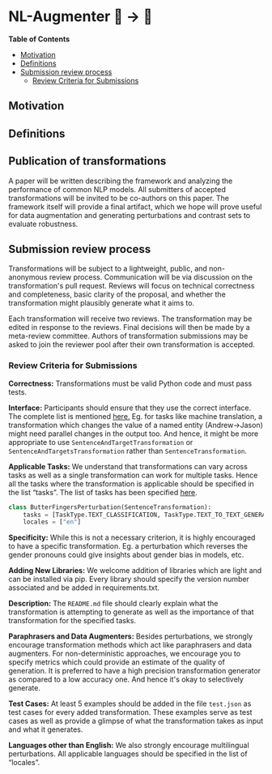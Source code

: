 # NL-Augmenter 🦎 → 🐍

**Table of Contents**
* [Motivation](#motivation)
* [Definitions](#definitions)
* [Submission review process](#submission-review-process)
    * [Review Criteria for Submissions](#review-criteria-for-submissions)

## Motivation

## Definitions

## Publication of transformations

A paper will be written describing the framework and analyzing the performance of common NLP models. All submitters of accepted transformations will be invited to be co-authors on this paper. The framework itself will provide a final artifact, which we hope will prove useful for data augmentation and generating perturbations and contrast sets to evaluate robustness. 

## Submission review process

Transformations will be subject to a lightweight, public, and non-anonymous review process. Communication will be via discussion on the transformation's pull request. Reviews will focus on technical correctness and completeness, basic clarity of the proposal, and whether the transformation might plausibly generate what it aims to.

Each transformation will receive two reviews. The transformation may be edited in response to the reviews. Final decisions will then be made by a meta-review committee. Authors of transformation submissions may be asked to join the reviewer pool after their own transformation is accepted.

### Review Criteria for Submissions
**Correctness:** Transformations must be valid Python code and must pass tests. 

**Interface:** Participants should ensure that they use the correct interface. The complete list is mentioned [here.](../interfaces) Eg. for tasks like machine translation, a transformation which changes the value of a named entity (Andrew->Jason) might need parallel changes in the output too. And hence, it might be more appropriate to use `SentenceAndTargetTransformation` or `SentenceAndTargetsTransformation` rather than `SentenceTransformation`.

**Applicable Tasks:** We understand that transformations can vary across tasks as well as a single transformation can work for multiple tasks. Hence all the tasks where the transformation is applicable should be specified in the list “tasks”. The list of tasks has been specified [here](tasks/TaskTypes.py).
```python
class ButterFingersPerturbation(SentenceTransformation):
    tasks = [TaskType.TEXT_CLASSIFICATION, TaskType.TEXT_TO_TEXT_GENERATION, TaskType.TEXT_TAGGING]
    locales = ["en"]
```

**Specificity:** While this is not a necessary criterion, it is highly encouraged to have a specific transformation. Eg. a perturbation which reverses the gender pronouns could give insights about gender bias in models, etc.

**Adding New Libraries:** We welcome addition of libraries which are light and can be installed via pip. Every library should specify the version number associated and be added in requirements.txt. 

**Description:** The `README.md` file should clearly explain what the transformation is attempting to generate as well as the importance of that transformation for the specified tasks.

**Paraphrasers and Data Augmenters:** Besides perturbations, we strongly encourage transformation methods which act like paraphrasers and data augmenters. For non-deterministic approaches, we encourage you to specify metrics which could provide an estimate of the quality of generation. It is preferred to have a high precision transformation generator as compared to a low accuracy one. And hence it's okay to selectively generate.
 
**Test Cases:** At least 5 examples should be added in the file `test.json` as test cases for every added transformation. These examples serve as test cases as well as provide a glimpse of what the transformation takes as input and what it generates.

**Languages other than English:** We also strongly encourage multilingual perturbations. All applicable languages should be specified in the list of “locales”.
 
